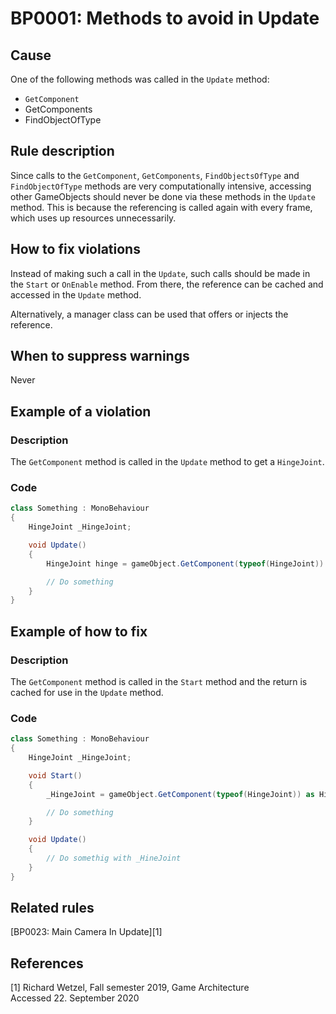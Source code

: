 # BP0001: Methods to avoid in Update

## Cause

One of the following methods was called in the `Update` method:
- `GetComponent`
- GetComponents
- FindObjectOfType

## Rule description

Since calls to the `GetComponent`, `GetComponents`,
`FindObjectsOfType` and `FindObjectOfType` methods are very computationally intensive,
accessing other GameObjects should never be done via these methods in the `Update` method.
This is because the referencing is called again with every frame, which uses up resources unnecessarily.

## How to fix violations

Instead of making such a call in the `Update`, such calls should be made in the `Start` or `OnEnable` method.
From there, the reference can be cached and accessed in the `Update` method.

Alternatively, a manager class can be used that offers or injects the reference.

## When to suppress warnings

Never

## Example of a violation

### Description

The `GetComponent` method is called in the `Update` method to get a `HingeJoint`.

### Code

```csharp
class Something : MonoBehaviour
{
    HingeJoint _HingeJoint;

    void Update()
    {
        HingeJoint hinge = gameObject.GetComponent(typeof(HingeJoint)) as HingeJoint;

        // Do something
    }
} 
```

## Example of how to fix

### Description

The `GetComponent` method is called in the `Start` method and the return is cached for use in the `Update` method.
### Code

```csharp
class Something : MonoBehaviour
{
    HingeJoint _HingeJoint;

    void Start()
    {
        _HingeJoint = gameObject.GetComponent(typeof(HingeJoint)) as HingeJoint;

        // Do something
    }

    void Update()
    {
        // Do somethig with _HineJoint
    }
} 
```

## Related rules

[BP0023: Main Camera In Update][1]

## References
<a id="1">[1]</a>
Richard Wetzel, Fall semester 2019, Game Architecture<br/>
Accessed 22. September 2020